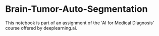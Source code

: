 # Brain-Tumor-Auto-Segmentation


This notebook is part of an assignment of the 'AI for Medical Diagnosis' course offered by deeplearning.ai.
